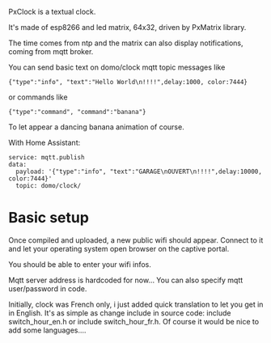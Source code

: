 PxClock is a textual clock.

It's made of esp8266 and led matrix, 64x32, driven by PxMatrix library.

The time comes from ntp and the matrix can also display notifications, coming from mqtt broker.

You can send basic text on domo/clock mqtt topic messages like 

```
{"type":"info", "text":"Hello World\n!!!!",delay:1000, color:7444}
```
or commands like
```
{"type":"command", "command":"banana"}
```
To let appear a dancing banana animation of course.

With Home Assistant:

```
service: mqtt.publish
data:
  payload: '{"type":"info", "text":"GARAGE\nOUVERT\n!!!!",delay:10000, color:7444}'
  topic: domo/clock/
```

Basic setup
===========

Once compiled and uploaded, a new public wifi should appear. Connect to it and let your operating system open browser on the captive portal.

You should be able to enter your wifi infos.

Mqtt server address is hardcoded for now... You can also specify mqtt user/password in code.

Initially, clock was French only, i just added quick translation to let you get in in English. It's as simple as change include in source code: include switch_hour_en.h or include switch_hour_fr.h. Of course it would be nice to add some languages....


